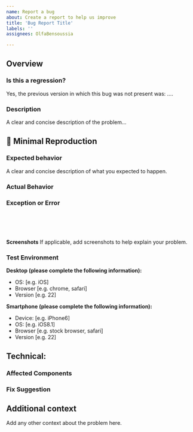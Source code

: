 ```yaml
---
name: Report a bug
about: Create a report to help us improve
title: 'Bug Report Title'
labels: ''
assignees: OlfaBensoussia

---
```


## Overview
### Is this a regression?

<!-- Did this behavior use to work in the previous version? -->
<!-- ✍️--> Yes, the previous version in which this bug was not present was: ....

### Description

<!-- ✍️--> A clear and concise description of the problem...


## 🔬 Minimal Reproduction
<!-- 
Steps to reproduce the behavior:
1. Go to '...'
2. Click on '....'
3. Scroll down to '....'
4. See error
-->
### Expected behavior
A clear and concise description of what you expected to happen.

### Actual Behavior

### Exception or Error
<pre><code>
<!-- If the issue is accompanied by an exception or an error, please share it below: -->
<!-- ✍️-->

</code></pre>
**Screenshots**
If applicable, add screenshots to help explain your problem.

### Test Environment
**Desktop (please complete the following information):**
 - OS: [e.g. iOS]
 - Browser [e.g. chrome, safari]
 - Version [e.g. 22]

**Smartphone (please complete the following information):**
 - Device: [e.g. iPhone6]
 - OS: [e.g. iOS8.1]
 - Browser [e.g. stock browser, safari]
 - Version [e.g. 22]

## Technical:
### Affected Components 
<!-- Can you pin-point one or more @angular components/services as the source of the bug? -->


### Fix Suggestion

## Additional context
Add any other context about the problem here.
